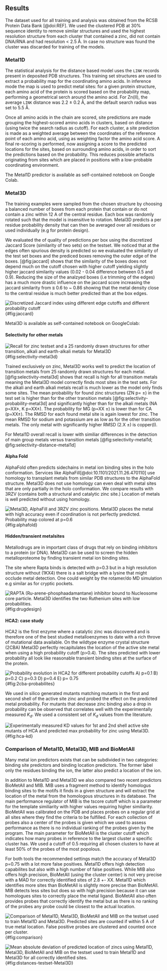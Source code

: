 ## Results

The dataset used for all training and analysis was obtained from the RCSB Protein Data Bank [@doi:REF]. We used the clustered PDB at 30% sequence identity to remove similar structures and used the highest resolution structure from each cluster that contained a zinc, did not contain DNA/RNA and had resolution < 2.5 Å. In case no structure was found the cluster was discarded for training of the models. 

### Metal1D
<!-- insert reference to the figure with the workflow in the methods? In case we can do the same for Metal3D-->
The statistical analysis for the distance based model uses the `LINK` records present in deposited PDB structures. This training set structures are used to extract a probability map for the coordinating amino acids. In inference mode the map is used to predict metal sites: for a given protein structure, each amino acid of the protein is scored based on the probability map, performing a geometrical serch around the amino acid. For Zn(II), the average `LINK` distance was 2.2 ± 0.2 Å, and the default search radius was set to 5.5 Å. 

Once all amino acids in the chain are scored, site predictions are made grouping the highest-scored amino acids in clusters, based on distance (using twice the search radius as cutoff). For each cluster, a site prediction is made as a weighted average between the coordinates of the reference point of each amino acid, using as weighting factor the amino acid score. A final re-scoring is performed, now assigning a score to the predicted locations for the sites, based on surrounding amino acids, in order to sort the predictions based on the probability. This reduces possible artefacts originating from sites which are placed in positions with a low-probable coordinating environment. 

The Metal1D predictor is available as self-contained notebook on Google Colab. 
<script src="https://gist.github.com/lzhou1110/2a30a81cb8c175514ed627bc18016774.js"></script>


### Metal3D

The training examples were sampled from the chosen structure by choosing a balanced number of boxes from each protein that contain or do not contain a zinc within 12 A of the central residue. Each box was randomly rotated such that the model is insensitive to rotation. Metal3D predicts a per residue probability density that can then be averaged over all residues or used individually (e.g for protein design). 

<!-- Hyperparameter tuning using Ray tune -->

We evaluated the of quality of predictions per box using the discretized Jaccard Score (similarity of two sets) on the testset. We noticed that at the edges often spurious density is predicted so we evaluated the similarity of the test set boxes and the prediced boxes removing the outer edge of the boxes.
[@fig:jaccard] shows that the similarity of the boxes does not depend much on the cutoff chosen with higher cutoff yielding slightly higher jaccard similarity values (0.02  - 0.04 difference between 0.5 and 0.9). Reducing the size of the analzyed boxes (i.e trimming of the edges) has a much more drastic influence on the jaccard score increasing the jaccard similarity from ⩰ 0.6 to ~ 0.86 showing that the metal density close to the central residue is much better predicted than at the box edges.


![Discretized Jaccard index using different edge cutoffs and different probability cutoff](images/jaccard.png){#fig:jaccard}


Metal3D is available as self-contained notebook on GoogleColab:
<script src="https://gist.github.com/lzhou1110/2a30a81cb8c175514ed627bc18016774.js"></script>

#### Selectivity for other metals

![Recall for zinc testset and a 25 randomly drawn structures for other transition, alkali and earth-alkali metals for Metal3D](images/metal3d_metal_selectivity.jpg){#fig:selectivity-metal3d}

Trained exclusively on zinc, Metal3D works well to predict the location of transition metals from 25 randomly drawn structures for each metal. 
[@fig:selectivity-metal3d] shows that recall is high for all transition metals meaning the Metal3D model correctly finds most sites in the test sets. For the alkali and earth alkali metals recall is much lower as the model only finds some sites. 
The mean probability for found zinc structures (ZN p= ±) in the test set is higher than for the other transition metals [@fig:selectivity-probability-metal3d] and significantly higher than for the alkali metals (NA p=XX±, K p=XX±). The probability for MG (p=XX ±) is lower than for CA (p=XX±). The RMSD for each found metal site is again lowest for zinc. The mean RMSD for sodium and potassium are as low as for the other transition metals. The only metal with significantly higher RMSD (2.X ±) is copper(I). 

For Metal1D overall recall is lower with similiar differences in the detection of main group metals versus transition metals [@fig:selectivity-metal1d; @fig:selectivity-distance-metal1d]
<!-- shall we keep the part on selectivity as a subsection of Metal3D or as a new section on its own, like for example the one with the comparison with other tools? -->



#### Alpha Fold 

AlphaFold often predicts sidechains in metal ion binding sites in the holo conformation. Services like AlphaFill[@doi:10.1101/2021.11.26.470110] use homology to transplant metals from similar PDB structures to the AlphaFold structure. Metal3D does not use homology can even deal with metal sites that are only partially in the holo conformation. 
We compare results with 3RZV (contains both a structural and catalytic zinc site.) Location of metals is well predicted without using homology. 

![Metal3D, AlphaFill and 3RZV zinc positions. Metal3D places the metal with high accuracy even if coordination is not perfectly predicted. Probability map colored at p=0.6](images/3rzv_alphafold_metal3d_alphafill.png){#fig:alphafold}

#### Hidden/transient metalsites

Metallodrugs are in important class of drugs that rely on binding inhibitors to a protein (or DNA). Metal3D can be used to screen the hidden metalloproteome by finding transient metal ion binding sites. 

The site where Rapta binds is detected with p=0.3 but in a high resolution structure without (1KX4) there is a salt bridge with a lysine that might occlude metal detection. One could weight by the rotamer/do MD simulation e.g similar as for cryptic pockets. 

![RAPTA (Ru-arene-phosphaadamantane) inhibitor bound to Nucleosome core particle. Metal3D identifies the two Ruthenium sites with low probabilities.](images/5xf6_rapta_vis.png){#fig:drugdesign}

#### HCA2: case study

HCA2 is the first enzyme where a catalytic zinc was discovered and is therefore one of the best studied metalloenzymes to date with a rich throve of mutational data available. 
On the wildtype enzyme crystal structure (2CBA) Metal3D perfectly recapitulates the location of the active site metal when using a high probability cutoff (p>0.4). The sites predicted with lower probability all look like reasonable transient binding sites at the surface of the protein. 

![Probability evolution in HCA2 for different probability cutoffs A) p=0.1 B) p=0.2 C) p=0.3 D) p=0.4 E) p= 0.75](images/2CBA_probabilities.png){#fig:2cba-probabilites}

We used in silico generated mutants matching mutants in the first and second shell of the active site zinc and probed the effect on the predicted metal probability. For mutants that decrease zinc binding also a drop in probability can be observed that correlates well with the experimentally measured $K_d$. We used a consistent set of $K_d$ values from the literature.

![Experimentally measured K<sub>D</sub> values for 1st and 2nd shell active site mutants of HCA and predicted max probability for zinc using Metal3D.](images/kd_vs_p_nolog_newmethod.jpg){#fig:hca-kd}

### Comparison of Metal1D, Metal3D, MIB and BioMetAll

Many metal ion predictors exists that can be subdivided in two categories: binding site predictors and binding location predictors. The former label only the residues binding the ion, the latter also predict a location of the ion. 

In addition to Metal1D and Metal3D we also compared two recent predictors BioMetAll and MIB. MIB uses a fragment method to identify homologus binding sites to the motifs it finds in a given structure and will extract the location of the metal from the homologous structures in its database. The main performance regulator of MIB is the tscore cutoff which is a parameter for the template similiarity with higher values requiring higher similiarity. 
BioMetAll was calibrated on the PDB and places probes on a regular grid at all sites where they find the criteria to be fulfilled. For each collection of probes also a center of the probes is given which we used to assess performance as there is no individual ranking of the probes given by the program. The main parameter for BioMetAll is the cluster cutoff which indicates how many probes in reference to the largest cluster a specific cluster has. We used a cutoff of 0.5 requiring all chosen clusters to have at least 50% of the probes of the most popolous. 

For both tools the recommended settings match the accuracy of Metal3D p=0.75 with a lot more false positives. 
Metal1D offers high detection capabilites but also with a high number of false positives.
While MIB also offers high precision, BioMetAll (using the cluster center) is not very precise with a MAD for correctly identified sites of 2.8 +- XX. Metal1D which identifies more sites than BioMetAll is slightly more precise than BioMetAll. MIB detects less sites but does so with high precision because it can use homologues sites to correctly place the metal ligand. BioMetAll also often provides probes that correctly identify the metal but as there is no ranking of the probes any probe could be closest to the actual location. 


![Comparison of Metal1D, Metal3D, BioMetAll and MIB on the testset used to train Metal1D and Metal3D. Predicted sites are counted if within 5 A of true metal location. False positive probes are clustered and counted once per cluster. ](images/metal3d_biometall_comparison.jpg){#fig:comparison}

![Mean absolute deviation of predicted location of zincs using Metal1D, Metal3D, BioMetAll and MIB on the testset used to train Metal1D and Metal3D for all correctly identified sites. ](images/mad_violin.jpg){#fig:distances-testset-Metal3D}

